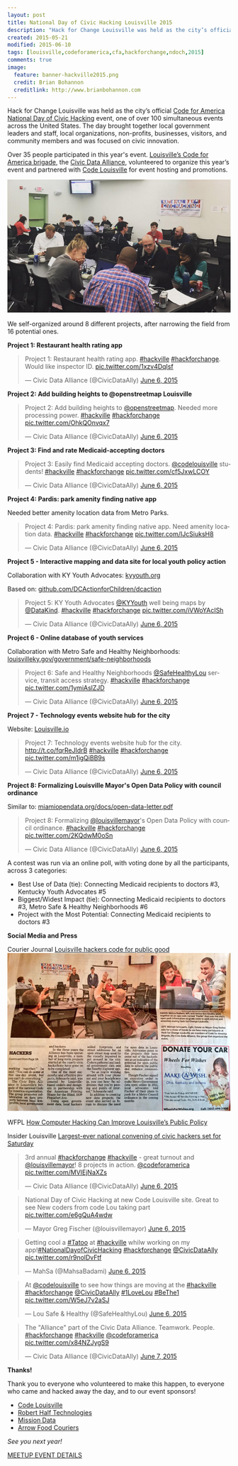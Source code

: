 ```yaml
---
layout: post
title: National Day of Civic Hacking Louisville 2015
description: "Hack for Change Louisville was held as the city’s official Code for America National Day of Civic Hacking event, one of over 100 simultaneous events across the United States. The day brought together local government leaders and staff, local organizations, non-profits, businesses, visitors, and community members and was focused on civic innovation."
created: 2015-05-21
modified: 2015-06-10
tags: [louisville,codeforamerica,cfa,hackforchange,ndoch,2015]
comments: true
image:
  feature: banner-hackville2015.png
  credit: Brian Bohannon
  creditlink: http://www.brianbohannon.com
---
```



Hack for Change Louisville was held as the city’s official [Code for America](http://www.codeforamerica.org/) [National Day of Civic Hacking](http://hackforchange.org/) event, one of over 100 simultaneous events across the United States. The day brought together local government leaders and staff, local organizations, non-profits, businesses, visitors, and community members and was focused on civic innovation.

Over 35 people participated in this year's event. [Louisville’s Code for America brigade](http://www.codeforamerica.org/brigade/Civic-Data-Alliance/), the [Civic Data Alliance](http://www.civicdataalliance.org/), volunteered to organize this year’s event and partnered with [Code Louisville](http://www.codelouisville.org/) for event hosting and promotions. 

[![Louisville mayor addressing crowd](/images/screenshot-hackville-mayor.png)](https://twitter.com/CityResearch/status/607204428635086848)

We self-organized around 8 different projects, after narrowing the field from 16 potential ones.

**Project 1: Restaurant health rating app**

<blockquote class="twitter-tweet" lang="en"><p lang="en" dir="ltr">Project 1: Restaurant health rating app. <a href="https://twitter.com/hashtag/hackville?src=hash">#hackville</a> <a href="https://twitter.com/hashtag/hackforchange?src=hash">#hackforchange</a>. Would like inspector ID. <a href="http://t.co/1xzv4DqIsf">pic.twitter.com/1xzv4DqIsf</a></p>&mdash; Civic Data Alliance (@CivicDataAlly) <a href="https://twitter.com/CivicDataAlly/status/607284698230980608">June 6, 2015</a></blockquote>



**Project 2: Add building heights to @openstreetmap Louisville**

<blockquote class="twitter-tweet" lang="en"><p lang="en" dir="ltr">Project 2: Add building heights to <a href="https://twitter.com/openstreetmap">@openstreetmap</a>. Needed more processing power. <a href="https://twitter.com/hashtag/hackville?src=hash">#hackville</a> <a href="https://twitter.com/hashtag/hackforchange?src=hash">#hackforchange</a> <a href="http://t.co/OhkQOnvqx7">pic.twitter.com/OhkQOnvqx7</a></p>&mdash; Civic Data Alliance (@CivicDataAlly) <a href="https://twitter.com/CivicDataAlly/status/607285264327843840">June 6, 2015</a></blockquote>



**Project 3: Find and rate Medicaid-accepting doctors**

<blockquote class="twitter-tweet" lang="en"><p lang="en" dir="ltr">Project 3: Easily find Medicaid accepting doctors. <a href="https://twitter.com/codelouisville">@codelouisville</a> students! <a href="https://twitter.com/hashtag/hackville?src=hash">#hackville</a> <a href="https://twitter.com/hashtag/hackforchange?src=hash">#hackforchange</a> <a href="http://t.co/cf5JxwLCOY">pic.twitter.com/cf5JxwLCOY</a></p>&mdash; Civic Data Alliance (@CivicDataAlly) <a href="https://twitter.com/CivicDataAlly/status/607285896459776000">June 6, 2015</a></blockquote>



**Project 4: Pardis: park amenity finding native app**

Needed better amenity location data from Metro Parks. 

<blockquote class="twitter-tweet" lang="en"><p lang="en" dir="ltr">Project 4: Pardis: park amenity finding native app. Need amenity location data. <a href="https://twitter.com/hashtag/hackville?src=hash">#hackville</a> <a href="https://twitter.com/hashtag/hackforchange?src=hash">#hackforchange</a> <a href="http://t.co/IJcSiuksH8">pic.twitter.com/IJcSiuksH8</a></p>&mdash; Civic Data Alliance (@CivicDataAlly) <a href="https://twitter.com/CivicDataAlly/status/607286938115145729">June 6, 2015</a></blockquote>



**Project 5 - Interactive mapping and data site for local youth policy action**

Collaboration with KY Youth Advocates: [kyyouth.org](http://kyyouth.org/)

Based on: [github.com/DCActionforChildren/dcaction](https://github.com/DCActionforChildren/dcaction)

<blockquote class="twitter-tweet" lang="en"><p lang="en" dir="ltr">Project 5: KY Youth Advocates <a href="https://twitter.com/KYYouth">@KYYouth</a> well being maps by <a href="https://twitter.com/DataKind">@DataKind</a>. <a href="https://twitter.com/hashtag/hackville?src=hash">#hackville</a> <a href="https://twitter.com/hashtag/hackforchange?src=hash">#hackforchange</a> <a href="http://t.co/iVWoYAcISh">pic.twitter.com/iVWoYAcISh</a></p>&mdash; Civic Data Alliance (@CivicDataAlly) <a href="https://twitter.com/CivicDataAlly/status/607289146827251712">June 6, 2015</a></blockquote>



**Project 6 - Online database of youth services**

Collaboration with Metro Safe and Healthy Neighborhoods: [louisvilleky.gov/government/safe-neighborhoods](https://louisvilleky.gov/government/safe-neighborhoods)


<blockquote class="twitter-tweet" lang="en"><p lang="en" dir="ltr">Project 6: Safe and Healthy Neighborhoods <a href="https://twitter.com/SafeHealthyLou">@SafeHealthyLou</a> service, transit access strategy. <a href="https://twitter.com/hashtag/hackville?src=hash">#hackville</a> <a href="https://twitter.com/hashtag/hackforchange?src=hash">#hackforchange</a> <a href="http://t.co/1ymiAslZJD">pic.twitter.com/1ymiAslZJD</a></p>&mdash; Civic Data Alliance (@CivicDataAlly) <a href="https://twitter.com/CivicDataAlly/status/607291214099017729">June 6, 2015</a></blockquote>


**Project 7 - Technology events website hub for the city**

Website: [Louisville.io](http://Louisville.io)


<blockquote class="twitter-tweet" lang="en"><p lang="en" dir="ltr">Project 7: Technology events website hub for the city. <a href="http://t.co/fqrReJldrB">http://t.co/fqrReJldrB</a> <a href="https://twitter.com/hashtag/hackville?src=hash">#hackville</a> <a href="https://twitter.com/hashtag/hackforchange?src=hash">#hackforchange</a> <a href="http://t.co/m1igQiBB9s">pic.twitter.com/m1igQiBB9s</a></p>&mdash; Civic Data Alliance (@CivicDataAlly) <a href="https://twitter.com/CivicDataAlly/status/607292443839602689">June 6, 2015</a></blockquote>



**Project 8: Formalizing Louisville Mayor's Open Data Policy with council ordinance**

Similar to: [miamiopendata.org/docs/open-data-letter.pdf](http://miamiopendata.org/docs/open-data-letter.pdf)

<blockquote class="twitter-tweet" lang="en"><p lang="en" dir="ltr">Project 8: Formalizing <a href="https://twitter.com/louisvillemayor">@louisvillemayor</a>&#39;s Open Data Policy with council ordinance. <a href="https://twitter.com/hashtag/hackville?src=hash">#hackville</a> <a href="https://twitter.com/hashtag/hackforchange?src=hash">#hackforchange</a> <a href="http://t.co/2KQdwM0oSn">pic.twitter.com/2KQdwM0oSn</a></p>&mdash; Civic Data Alliance (@CivicDataAlly) <a href="https://twitter.com/CivicDataAlly/status/607294226225840128">June 6, 2015</a></blockquote>




A contest was run via an online poll, with voting done by all the participants, across 3 categories:

- Best Use of Data (tie): Connecting Medicaid recipients to doctors #3, Kentucky Youth Advocates #5
- Biggest/Widest Impact (tie): Connecting Medicaid recipients to doctors #3, Metro Safe & Healthy Neighborhoods #6
- Project with the Most Potential: Connecting Medicaid recipients to doctors #3


**Social Media and Press**

Courier Journal [Louisville hackers code for public good](http://www.courier-journal.com/story/news/local/2015/06/07/louisville-hackers-code-public-good/28666213/)
[![Louisville hackers code for public good](/images/screenshot-hackville-cj.png)](http://www.courier-journal.com/story/news/local/2015/06/07/louisville-hackers-code-public-good/28666213/)

WFPL [How Computer Hacking Can Improve Louisville’s Public Policy](http://wfpl.org/how-computer-hacking-can-improve-louisvilles-public-policy/)

Insider Louisville [Largest-ever national convening of civic hackers set for Saturday](http://insiderlouisville.com/startups/ecosystem/civic-data-alliance-hosts-national-day-civic-hacking-weekend/)


<blockquote class="twitter-tweet" lang="en"><p lang="en" dir="ltr">3rd annual <a href="https://twitter.com/hashtag/hackforchange?src=hash">#hackforchange</a> <a href="https://twitter.com/hashtag/hackville?src=hash">#hackville</a> - great turnout and <a href="https://twitter.com/louisvillemayor">@louisvillemayor</a>! 8 projects in action. <a href="https://twitter.com/codeforamerica">@codeforamerica</a> <a href="http://t.co/MVIEjNaXZs">pic.twitter.com/MVIEjNaXZs</a></p>&mdash; Civic Data Alliance (@CivicDataAlly) <a href="https://twitter.com/CivicDataAlly/status/607252142957707264">June 6, 2015</a></blockquote>



<blockquote class="twitter-tweet" lang="en"><p lang="en" dir="ltr">National Day of Civic Hacking at new Code Louisville site. Great to see New coders from code Lou taking part <a href="http://t.co/e6gQuA4wdw">pic.twitter.com/e6gQuA4wdw</a></p>&mdash; Mayor Greg Fischer (@louisvillemayor) <a href="https://twitter.com/louisvillemayor/status/607204324452794368">June 6, 2015</a></blockquote>



<blockquote class="twitter-tweet" lang="en"><p lang="en" dir="ltr">Getting cool a <a href="https://twitter.com/hashtag/Tatoo?src=hash">#Tatoo</a> at <a href="https://twitter.com/hashtag/hackville?src=hash">#hackville</a> whilw working on my app!<a href="https://twitter.com/hashtag/NationalDayofCivicHacking?src=hash">#NationalDayofCivicHacking</a> <a href="https://twitter.com/hashtag/hackforchange?src=hash">#hackforchange</a> <a href="https://twitter.com/CivicDataAlly">@CivicDataAlly</a> <a href="http://t.co/r9nolDvFtf">pic.twitter.com/r9nolDvFtf</a></p>&mdash; MahSa (@MahsaBadami) <a href="https://twitter.com/MahsaBadami/status/607262305756315648">June 6, 2015</a></blockquote>



<blockquote class="twitter-tweet" lang="en"><p lang="en" dir="ltr">At <a href="https://twitter.com/codelouisville">@codelouisville</a> to see how things are moving at the <a href="https://twitter.com/hashtag/hackville?src=hash">#hackville</a> <a href="https://twitter.com/hashtag/hackforchange?src=hash">#hackforchange</a> <a href="https://twitter.com/CivicDataAlly">@CivicDataAlly</a> <a href="https://twitter.com/hashtag/1LoveLou?src=hash">#1LoveLou</a> <a href="https://twitter.com/hashtag/BeThe1?src=hash">#BeThe1</a> <a href="http://t.co/W5eJ7v2aSJ">pic.twitter.com/W5eJ7v2aSJ</a></p>&mdash; Lou Safe &amp; Healthy (@SafeHealthyLou) <a href="https://twitter.com/SafeHealthyLou/status/607280375983828994">June 6, 2015</a></blockquote>



<blockquote class="twitter-tweet" lang="en"><p lang="en" dir="ltr">The &quot;Alliance&quot; part of the Civic Data Alliance. Teamwork. People. <a href="https://twitter.com/hashtag/hackforchange?src=hash">#hackforchange</a> <a href="https://twitter.com/hashtag/hackville?src=hash">#hackville</a> <a href="https://twitter.com/codeforamerica">@codeforamerica</a> <a href="http://t.co/x84NZJygS9">pic.twitter.com/x84NZJygS9</a></p>&mdash; Civic Data Alliance (@CivicDataAlly) <a href="https://twitter.com/CivicDataAlly/status/607613851035525120">June 7, 2015</a></blockquote>

**Thanks!**

Thank you to everyone who volunteered to make this happen, to everyone who came and hacked away the day, and to our event sponsors! 

- [Code Louisville](http://www.codelouisville.org/)
- [Robert Half Technologies](http://www.roberthalf.com/louisville)
- [Mission Data](https://www.missiondata.com/)
- [Arrow Food Couriers](http://arrowfoodcouriers.com/)

*See you next year!*

<a href="http://www.meetup.com/Louisville-Civic-Data-Alliance/events/221681484/" target="new" >MEETUP EVENT DETAILS</a>

<script async src="//platform.twitter.com/widgets.js" charset="utf-8"></script>